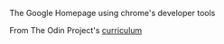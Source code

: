 The Google Homepage using chrome's developer tools

From The Odin Project's [curriculum](http://www.theodinproject.com/courses/web-development-101/lessons/html-css)